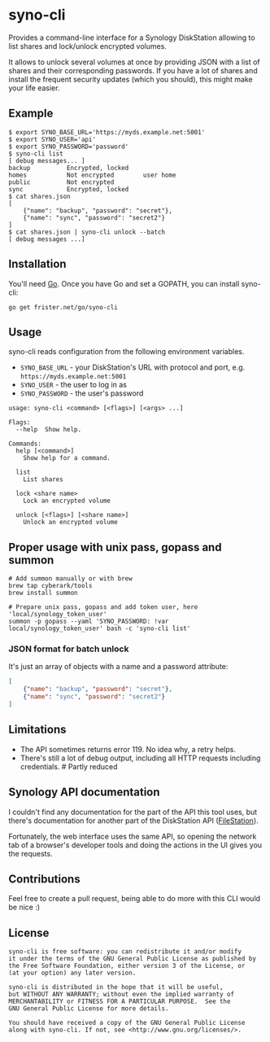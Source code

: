 # syno-cli

Provides a command-line interface for a Synology DiskStation allowing to list shares and lock/unlock encrypted volumes.

It allows to unlock several volumes at once by providing JSON with a list of shares and their corresponding passwords. If you have a lot of shares and install the frequent security updates (which you should), this might make your life easier.

## Example

    $ export SYNO_BASE_URL='https://myds.example.net:5001'
    $ export SYNO_USER='api'
    $ export SYNO_PASSWORD='password'
    $ syno-cli list
    [ debug messages... ]
    backup          Encrypted, locked
    homes           Not encrypted        user home
    public          Not encrypted
    sync            Encrypted, locked
    $ cat shares.json
    [
        {"name": "backup", "password": "secret"},
        {"name": "sync", "password": "secret2"}
    ]
    $ cat shares.json | syno-cli unlock --batch
    [ debug messages ...]

## Installation

You'll need [Go](https://golang.org/). Once you have Go and set a GOPATH, you can install syno-cli:

    go get frister.net/go/syno-cli

## Usage

syno-cli reads configuration from the following environment variables.

* `SYNO_BASE_URL` - your DiskStation's URL with protocol and port, e.g. `https://myds.example.net:5001`
* `SYNO_USER` - the user to log in as
* `SYNO_PASSWORD` - the user's password

```
usage: syno-cli <command> [<flags>] [<args> ...]

Flags:
  --help  Show help.

Commands:
  help [<command>]
    Show help for a command.

  list
    List shares

  lock <share name>
    Lock an encrypted volume

  unlock [<flags>] [<share name>]
    Unlock an encrypted volume
```

## Proper usage with unix pass, gopass and summon 

```
# Add summon manually or with brew
brew tap cyberark/tools
brew install summon

# Prepare unix pass, gopass and add token user, here 'local/synology_token_user' 
summon -p gopass --yaml 'SYNO_PASSWORD: !var local/synology_token_user' bash -c 'syno-cli list'

```

### JSON format for batch unlock

It's just an array of objects with a name and a password attribute:

```json
[
    {"name": "backup", "password": "secret"},
    {"name": "sync", "password": "secret2"}
]
```

## Limitations

* The API sometimes returns error 119. No idea why, a retry helps.
* There's still a lot of debug output, including all HTTP requests including credentials. # Partly reduced

## Synology API documentation

I couldn't find any documentation for the part of the API this tool uses, but there's documentation for another part of the DiskStation API ([FileStation](http://ukdl.synology.com/download/Document/DeveloperGuide/Synology_File_Station_API_Guide.pdf)).

Fortunately, the web interface uses the same API, so opening the network tab of a browser's developer tools and doing the actions in the UI gives you the requests.

## Contributions

Feel free to create a pull request, being able to do more with this CLI would be nice :)

## License

    syno-cli is free software: you can redistribute it and/or modify
    it under the terms of the GNU General Public License as published by
    the Free Software Foundation, either version 3 of the License, or
    (at your option) any later version.

    syno-cli is distributed in the hope that it will be useful,
    but WITHOUT ANY WARRANTY; without even the implied warranty of
    MERCHANTABILITY or FITNESS FOR A PARTICULAR PURPOSE.  See the
    GNU General Public License for more details.

    You should have received a copy of the GNU General Public License
    along with syno-cli. If not, see <http://www.gnu.org/licenses/>.
